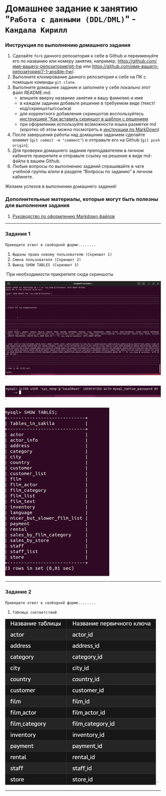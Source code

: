 # Домашнее задание к занятию "`Работа с данными (DDL/DML)`" - `Кандала Кирилл`


### Инструкция по выполнению домашнего задания

   1. Сделайте `fork` данного репозитория к себе в Github и переименуйте его по названию или номеру занятия, например, https://github.com/имя-вашего-репозитория/git-hw или  https://github.com/имя-вашего-репозитория/7-1-ansible-hw).
   2. Выполните клонирование данного репозитория к себе на ПК с помощью команды `git clone`.
   3. Выполните домашнее задание и заполните у себя локально этот файл README.md:
      - впишите вверху название занятия и вашу фамилию и имя
      - в каждом задании добавьте решение в требуемом виде (текст/код/скриншоты/ссылка)
      - для корректного добавления скриншотов воспользуйтесь [инструкцией "Как вставить скриншот в шаблон с решением](https://github.com/netology-code/sys-pattern-homework/blob/main/screen-instruction.md)
      - при оформлении используйте возможности языка разметки md (коротко об этом можно посмотреть в [инструкции  по MarkDown](https://github.com/netology-code/sys-pattern-homework/blob/main/md-instruction.md))
   4. После завершения работы над домашним заданием сделайте коммит (`git commit -m "comment"`) и отправьте его на Github (`git push origin`);
   5. Для проверки домашнего задания преподавателем в личном кабинете прикрепите и отправьте ссылку на решение в виде md-файла в вашем Github.
   6. Любые вопросы по выполнению заданий спрашивайте в чате учебной группы и/или в разделе “Вопросы по заданию” в личном кабинете.
   
Желаем успехов в выполнении домашнего задания!
   
### Дополнительные материалы, которые могут быть полезны для выполнения задания

1. [Руководство по оформлению Markdown файлов](https://gist.github.com/Jekins/2bf2d0638163f1294637#Code)

---

### Задание 1

`Приведите ответ в свободной форме........`

1. `Выданы права новому пользователю (Скриншот 1)`
2. `Смена пользователя (Скриншот 2)`
3. `Вывод SHOW TABLES (Скриншот 3)`

`При необходимости прикрепитe сюда скриншоты

![Выданы права новому пользователю](https://github.com/wintercomesX/12-02/blob/main/12-02/img/rights.PNG)`

![Смена пользователя](https://github.com/wintercomesX/12-02/blob/main/12-02/img/user_switch.PNG)`

![Вывод SHOW TABLES](https://github.com/wintercomesX/12-02/blob/main/12-02/img/show_tables.PNG)`

---

### Задание 2

`Приведите ответ в свободной форме........`

1. `Таблица соответствий`

![Таблица](https://github.com/wintercomesX/12-02/blob/main/12-02/img/table2.PNG)``


---

